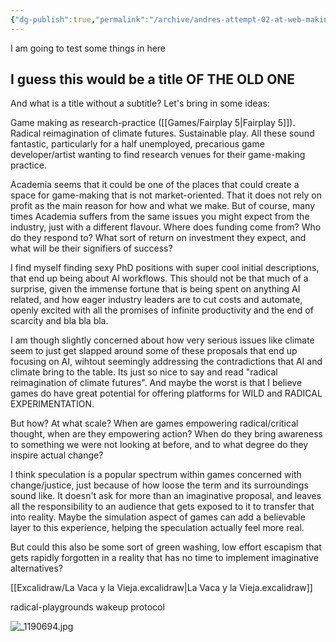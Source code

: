 ```yaml
---
{"dg-publish":true,"permalink":"/archive/andres-attempt-02-at-web-making/","tags":["gardenEntry"]}
---
```


I am going to test some things in here

## I guess this would be a title OF THE OLD ONE

And what is a title without a subtitle?
Let's bring in some ideas:

Game making as research-practice ([[Games/Fairplay 5\|Fairplay 5]]). Radical reimagination of climate futures. Sustainable play. All these sound fantastic, particularly for a half unemployed, precarious game developer/artist wanting to find research venues for their game-making practice. 

Academia seems that it could be one of the places that could create a space for game-making that is not market-oriented. That it does not rely on profit as the main reason for how and what we make. But of course, many times Academia suffers from the same issues you might expect from the industry, just with a different flavour. Where does funding come from? Who do they respond to? What sort of return on investment they expect, and what will be their signifiers of success?

I find myself finding sexy PhD positions with super cool initial descriptions, that end up being about AI workflows. This should not be that much of a surprise, given the immense fortune that is being spent on anything AI related, and how eager industry leaders are to cut costs and automate, openly excited with all the promises of infinite productivity and the end of scarcity and bla bla bla.

I am though slightly concerned about how very serious issues like climate seem to just get slapped around some of these proposals that end up focusing on AI, wihtout seemingly addressing the contradictions that AI and climate bring to the table. Its just so nice to say and read "radical reimagination of climate futures". And maybe the worst is that I believe games do have great potential for offering platforms for WILD and RADICAL EXPERIMENTATION. 

But how? At what scale? When are games empowering radical/critical thought, when are they empowering action? When do they bring awareness to something we were not looking at before, and to what degree do they inspire actual change?

I think speculation is a popular spectrum within games concerned with change/justice, just because of how loose the term and its surroundings sound like. It doesn't ask for more than an imaginative proposal, and leaves all the responsibility to an audience that gets exposed to it to transfer that into reality. Maybe the simulation aspect of games can add a believable layer to this experience, helping the speculation actually feel more real.

But could this also be some sort of green washing, low effort escapism that gets rapidly forgotten in a reality that has no time to implement imaginative alternatives?

[[Excalidraw/La Vaca y la Vieja.excalidraw\|La Vaca y la Vieja.excalidraw]]

radical-playgrounds
wakeup protocol

![_1190694.jpg](/img/user/Excalidraw/Photos/_1190694.jpg)